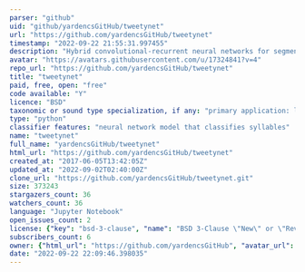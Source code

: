 ```yaml
---
parser: "github"
uid: "github/yardencsGitHub/tweetynet"
url: "https://github.com/yardencsGitHub/tweetynet"
timestamp: "2022-09-22 21:55:31.997455"
description: "Hybrid convolutional-recurrent neural networks for segmentation of birdsong and classification of elements"
avatar: "https://avatars.githubusercontent.com/u/17324841?v=4"
repo_url: "https://github.com/yardencsGitHub/tweetynet"
title: "tweetynet"
paid, free, open: "free"
code available: "Y"
licence: "BSD"
taxonomic or sound type specialization, if any: "primary application: lab animal vocalizations"
type: "python"
classifier features: "neural network model that classifies syllables"
name: "tweetynet"
full_name: "yardencsGitHub/tweetynet"
html_url: "https://github.com/yardencsGitHub/tweetynet"
created_at: "2017-06-05T13:42:05Z"
updated_at: "2022-09-02T02:40:00Z"
clone_url: "https://github.com/yardencsGitHub/tweetynet.git"
size: 373243
stargazers_count: 36
watchers_count: 36
language: "Jupyter Notebook"
open_issues_count: 2
license: {"key": "bsd-3-clause", "name": "BSD 3-Clause \"New\" or \"Revised\" License", "spdx_id": "BSD-3-Clause", "url": "https://api.github.com/licenses/bsd-3-clause", "node_id": "MDc6TGljZW5zZTU="}
subscribers_count: 6
owner: {"html_url": "https://github.com/yardencsGitHub", "avatar_url": "https://avatars.githubusercontent.com/u/17324841?v=4", "login": "yardencsGitHub", "type": "User"}
date: "2022-09-22 22:09:46.398035"
---
```

